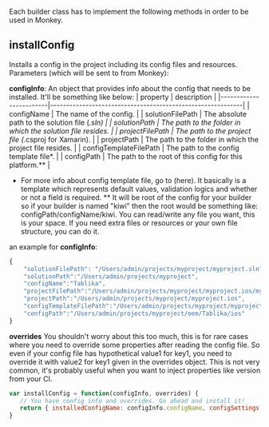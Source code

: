 Each builder class has to implement the following methods in order to be used in Monkey.

## installConfig
Installs a config in the project including its config files and resources.
Parameters (which will be sent to from Monkey):

**configInfo**: An object that provides info about the config that needs to be installed. It'll be something like below:
| property | description |
|------------------------|------------------------------------------------------------|
| configName | The name of the config. |
| solutionFilePath | The absolute path to the solution file (*.sln) |
| solutionPath | The path to the folder in which the solution file resides. |
| projectFilePath | The path to the project file (*.csproj for Xamarin). |
| projectPath | The path to the folder in which the project file resides. |
| configTemplateFilePath | The path to the config template file*. |
| configPath | The path to the root of this config for this platform.** |

* For more info about config template file, go to (here). It basically is a template which represents default values, validation logics and whether or not a field is required.
** It will be root of the config for your builder so if your builder is named "kiwi" then the root would be something like:
configPath/configName/kiwi. You can read/write any file you want, this is your space. If you need extra files or resources or your own file structure, you can do it.

an example for **configInfo**:
```JavaScript
{
	"solutionFilePath": "/Users/admin/projects/myproject/myproject.sln",
	"solutionPath":"/Users/admin/projects/myproject",
	"configName":"Tablika",
	"projectFilePath":"/Users/admin/projects/myproject/myproject.ios/myproject.ios.csproj",
	"projectPath":"/Users/admin/projects/myproject/myproject.ios",
	"configTemplateFilePath":"/Users/admin/projects/myproject/myproject.ios/config_template.json",
	"configPath":"/Users/admin/projects/myproject/oem/Tablika/ios"
}
```

**overrides**
You shouldn't worry about this too much, this is for rare cases where you need to override some properties after reading the config file. So even if your config file has hypothetical value1 for key1, you need to override it with value2 for key1 given in the overrides object. This is not very common, it's probably useful when you want to inject properties like version from your CI.

```JavaScript
var installConfig = function(configInfo, overrides) {
   // You have config info and overrides. Go ahead and install it!
   return { installedConfigName: configInfo.configName, configSettings: evaluationResult }; // Note that evaluationResult is basically the evaluated, finalized and installed config settings.
}
```